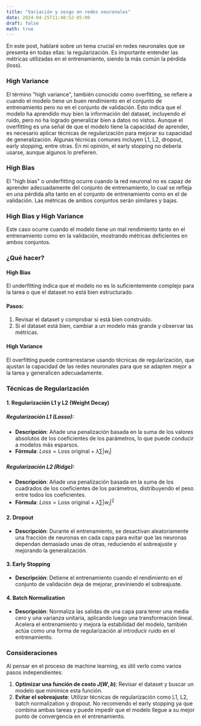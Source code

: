 ```yaml
---
title: "Variación y sesgo en redes neuronales"
date: 2024-04-25T11:48:52-05:00
draft: false
math: true
---
```


En este post, hablaré sobre un tema crucial en redes neuronales que se presenta en todas ellas: la regularización. Es importante entender las métricas utilizadas en el entrenamiento, siendo la más común la pérdida (loss).

### High Variance

El término "high variance", también conocido como overfitting, se refiere a cuando el modelo tiene un buen rendimiento en el conjunto de entrenamiento pero no en el conjunto de validación. Esto indica que el modelo ha aprendido muy bien la información del dataset, incluyendo el ruido, pero no ha logrado generalizar bien a datos no vistos. Aunque el overfitting es una señal de que el modelo tiene la capacidad de aprender, es necesario aplicar técnicas de regularización para mejorar su capacidad de generalización. Algunas técnicas comunes incluyen L1, L2, dropout, early stopping, entre otras. En mi opinión, el early stopping no debería usarse, aunque algunos lo prefieren.

### High Bias

El "high bias" o underfitting ocurre cuando la red neuronal no es capaz de aprender adecuadamente del conjunto de entrenamiento, lo cual se refleja en una pérdida alta tanto en el conjunto de entrenamiento como en el de validación. Las métricas de ambos conjuntos serán similares y bajas.

### High Bias y High Variance

Este caso ocurre cuando el modelo tiene un mal rendimiento tanto en el entrenamiento como en la validación, mostrando métricas deficientes en ambos conjuntos.

### ¿Qué hacer?

#### High Bias

El underfitting indica que el modelo no es lo suficientemente complejo para la tarea o que el dataset no está bien estructurado.

#### Pasos:
1. Revisar el dataset y comprobar si está bien construido.
2. Si el dataset está bien, cambiar a un modelo más grande y observar las métricas.

#### High Variance

El overfitting puede contrarrestarse usando técnicas de regularización, que ajustan la capacidad de las redes neuronales para que se adapten mejor a la tarea y generalicen adecuadamente.

### Técnicas de Regularización

#### 1. **Regularización L1 y L2 (Weight Decay)**

##### Regularización L1 (Lasso):

- **Descripción**: Añade una penalización basada en la suma de los valores absolutos de los coeficientes de los parámetros, lo que puede conducir a modelos más esparsos.
- **Fórmula**: $Loss = \text{Loss original} + \lambda \sum |w_i|$

##### Regularización L2 (Ridge):

- **Descripción**: Añade una penalización basada en la suma de los cuadrados de los coeficientes de los parámetros, distribuyendo el peso entre todos los coeficientes.
- **Fórmula**: $Loss = \text{Loss original} + \lambda \sum |w_i|^2$

#### 2. **Dropout**

- **Descripción**: Durante el entrenamiento, se desactivan aleatoriamente una fracción de neuronas en cada capa para evitar que las neuronas dependan demasiado unas de otras, reduciendo el sobreajuste y mejorando la generalización.

#### 3. **Early Stopping**

- **Descripción**: Detiene el entrenamiento cuando el rendimiento en el conjunto de validación deja de mejorar, previniendo el sobreajuste.

#### 4. **Batch Normalization**

- **Descripción**: Normaliza las salidas de una capa para tener una media cero y una varianza unitaria, aplicando luego una transformación lineal. Acelera el entrenamiento y mejora la estabilidad del modelo, también actúa como una forma de regularización al introducir ruido en el entrenamiento.

### Consideraciones

Al pensar en el proceso de machine learning, es útil verlo como varios pasos independientes:

1. **Optimizar una función de costo $J(W,b)$**: Revisar el dataset y buscar un modelo que minimice esta función.
2. **Evitar el sobreajuste**: Utilizar técnicas de regularización como L1, L2, batch normalization y dropout. No recomiendo el early stopping ya que combina ambas tareas y puede impedir que el modelo llegue a su mejor punto de convergencia en el entrenamiento.
